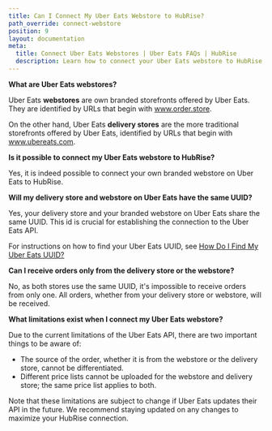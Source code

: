 ```yaml
---
title: Can I Connect My Uber Eats Webstore to HubRise?
path_override: connect-webstore
position: 9
layout: documentation
meta:
  title: Connect Uber Eats Webstores | Uber Eats FAQs | HubRise
  description: Learn how to connect your Uber Eats webstore to HubRise, understand the shared store ID concept, and explore the current API limitations for differentiation and pricing. Stay updated with HubRise for future Uber Eats API changes
---
```


**What are Uber Eats webstores?**

Uber Eats **webstores** are own branded storefronts offered by Uber Eats. They are identified by URLs that begin with www.order.store.

On the other hand, Uber Eats **delivery stores** are the more traditional storefronts offered by Uber Eats, identified by URLs that begin with www.ubereats.com.

**Is it possible to connect my Uber Eats webstore to HubRise?**

Yes, it is indeed possible to connect your own branded webstore on Uber Eats to HubRise.

**Will my delivery store and webstore on Uber Eats have the same UUID?**

Yes, your delivery store and your branded webstore on Uber Eats share the same UUID. This id is crucial for establishing the connection to the Uber Eats API.

For instructions on how to find your Uber Eats UUID, see [How Do I Find My Uber Eats UUID?](/apps/uber-eats/faqs/find-uber-eats-uuid/)

**Can I receive orders only from the delivery store or the webstore?**

No, as both stores use the same UUID, it's impossible to receive orders from only one. All orders, whether from your delivery store or webstore, will be received.

**What limitations exist when I connect my Uber Eats webstore?**

Due to the current limitations of the Uber Eats API, there are two important things to be aware of:

- The source of the order, whether it is from the webstore or the delivery store, cannot be differentiated.
- Different price lists cannot be uploaded for the webstore and delivery store; the same price list applies to both.

Note that these limitations are subject to change if Uber Eats updates their API in the future. We recommend staying updated on any changes to maximize your HubRise connection.
